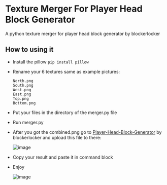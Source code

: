 # Texture Merger For Player Head Block Generator
A python texture merger for player head block generator by blockerlocker

## How to  using it
- Install the pillow `pip install pillow`
- Rename your 6 textures same as example pictures:
  
  ```
  North.png
  South.png
  West.png
  East.png
  Top.png
  Bottom.png
  ```
- Put your files in the directory of the merger.py file
- Run merger.py
- After you got the combined.png go to [Player-Head-Block-Generator](https://blockerlocker.github.io/Player-Head-Block-Generator/site.html) by blockerlocker and upload this file to there:
  
  ![image](https://github.com/user-attachments/assets/548c78a5-fa81-4be9-ad6d-f2fb6f2409e4)

- Copy your result and paste it in command block
- Enjoy
  
  ![image](https://github.com/user-attachments/assets/8ec44f6e-3bd5-4dc8-9ac2-c27a10579dfa)

